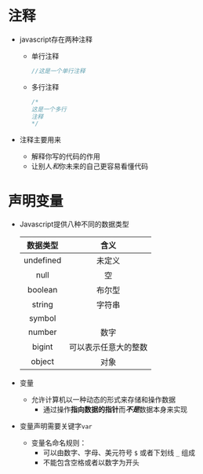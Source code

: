 # 注释

* javascript存在两种注释

  * 单行注释

    ````javascript
    //这是一个单行注释
    ````

  * 多行注释

    ````javascript
    /*
    这是一个多行
    注释
    */
    ````

* 注释主要用来

  * 解释你写的代码的作用
  * 让别人*和*你未来的自己更容易看懂代码

# 声明变量

* Javascript提供八种不同的数据类型

  | 数据类型  |         含义         |
  | :-------: | :------------------: |
  | undefined |        未定义        |
  |   null    |          空          |
  |  boolean  |        布尔型        |
  |  string   |        字符串        |
  |  symbol   |                      |
  |  number   |         数字         |
  |  bigint   | 可以表示任意大的整数 |
  |  object   |         对象         |

* 变量

  * 允许计算机以一种动态的形式来存储和操作数据
    * 通过操作**指向数据的指针**而***不是***数据本身来实现

* 变量声明需要关键字`var`

  * 变量名命名规则：
    * 可以由数字、字母、美元符号 `$` 或者下划线 `_` 组成
    * 不能包含空格或者以数字为开头
